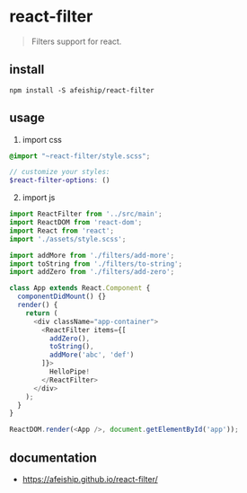 # react-filter
> Filters support for react.

## install
```shell
npm install -S afeiship/react-filter
```

## usage
1. import css
  ```scss
  @import "~react-filter/style.scss";

  // customize your styles:
  $react-filter-options: ()
  ```
2. import js
  ```js
  import ReactFilter from '../src/main';
  import ReactDOM from 'react-dom';
  import React from 'react';
  import './assets/style.scss';

  import addMore from './filters/add-more';
  import toString from './filters/to-string';
  import addZero from './filters/add-zero';

  class App extends React.Component {
    componentDidMount() {}
    render() {
      return (
        <div className="app-container">
          <ReactFilter items={[
            addZero(),
            toString(),
            addMore('abc', 'def')
          ]}>
            HelloPipe!
          </ReactFilter>
        </div>
      );
    }
  }

  ReactDOM.render(<App />, document.getElementById('app'));
  ```

## documentation
- https://afeiship.github.io/react-filter/
